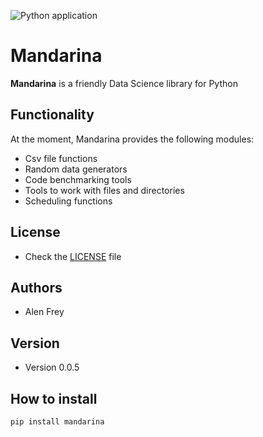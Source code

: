![Python application](https://github.com/sunpip/Mandarina/workflows/Python%20application/badge.svg)

Mandarina
======
**Mandarina** is a friendly Data Science library for Python

## Functionality

At the moment, Mandarina provides the following modules:
- Csv file functions
- Random data generators 
- Code benchmarking tools
- Tools to work with files and directories
- Scheduling functions 

## License 
* Check the [LICENSE](https://github.com/sunpip/Mandarina/blob/master/LICENSE) file

## Authors

- Alen Frey

## Version 
* Version 0.0.5

## How to install
```shell script
pip install mandarina
```
